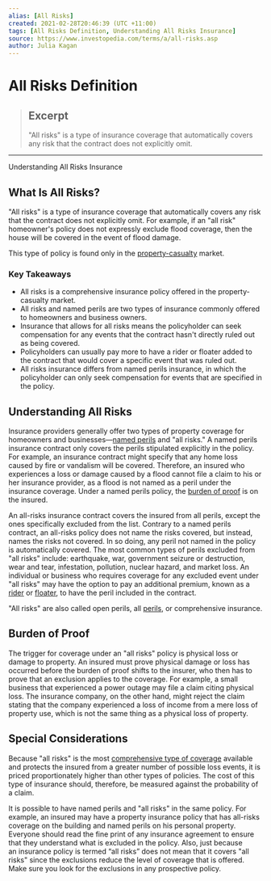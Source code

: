 ```yaml
---
alias: [All Risks]
created: 2021-02-28T20:46:39 (UTC +11:00)
tags: [All Risks Definition, Understanding All Risks Insurance]
source: https://www.investopedia.com/terms/a/all-risks.asp
author: Julia Kagan
---
```


# All Risks Definition

> ## Excerpt
> "All risks" is a type of insurance coverage that automatically covers any risk that the contract does not explicitly omit.

---

Understanding All Risks Insurance
## What Is All Risks?

"All risks" is a type of insurance coverage that automatically covers any risk that the contract does not explicitly omit. For example, if an "all risk" homeowner's policy does not expressly exclude flood coverage, then the house will be covered in the event of flood damage.

This type of policy is found only in the [property-casualty](https://www.investopedia.com/terms/c/casualtyinsurance.asp) market.

### Key Takeaways

-   All risks is a comprehensive insurance policy offered in the property-casualty market.
-   All risks and named perils are two types of insurance commonly offered to homeowners and business owners.
-   Insurance that allows for all risks means the policyholder can seek compensation for any events that the contract hasn't directly ruled out as being covered.
-   Policyholders can usually pay more to have a rider or floater added to the contract that would cover a specific event that was ruled out.
-   All risks insurance differs from named perils insurance, in which the policyholder can only seek compensation for events that are specified in the policy.

## Understanding All Risks

Insurance providers generally offer two types of property coverage for homeowners and businesses—[named perils](https://www.investopedia.com/terms/n/named_perils.asp) and "all risks." A named perils insurance contract only covers the perils stipulated explicitly in the policy. For example, an insurance contract might specify that any home loss caused by fire or vandalism will be covered. Therefore, an insured who experiences a loss or damage caused by a flood cannot file a claim to his or her insurance provider, as a flood is not named as a peril under the insurance coverage. Under a named perils policy, the [burden of proof](https://www.investopedia.com/terms/b/burden-proof.asp) is on the insured.

An all-risks insurance contract covers the insured from all perils, except the ones specifically excluded from the list. Contrary to a named perils contract, an all-risks policy does not name the risks covered, but instead, names the risks not covered. In so doing, any peril not named in the policy is automatically covered. The most common types of perils excluded from "all risks" include: earthquake, war, government seizure or destruction, wear and tear, infestation, pollution, nuclear hazard, and market loss. An individual or business who requires coverage for any excluded event under "all risks" may have the option to pay an additional premium, known as a [rider](https://www.investopedia.com/terms/r/rider.asp) or [floater](https://www.investopedia.com/terms/f/floater.asp), to have the peril included in the contract.

"All risks" are also called open perils, all [perils](https://www.investopedia.com/ask/answers/090815/what-difference-between-peril-and-hazard.asp), or comprehensive insurance.

## Burden of Proof

The trigger for coverage under an "all risks" policy is physical loss or damage to property. An insured must prove physical damage or loss has occurred before the burden of proof shifts to the insurer, who then has to prove that an exclusion applies to the coverage. For example, a small business that experienced a power outage may file a claim citing physical loss. The insurance company, on the other hand, might reject the claim stating that the company experienced a loss of income from a mere loss of property use, which is not the same thing as a physical loss of property.

## Special Considerations

Because "all risks" is the most [comprehensive type of coverage](https://www.investopedia.com/terms/c/comprehensive-insurance.asp) available and protects the insured from a greater number of possible loss events, it is priced proportionately higher than other types of policies. The cost of this type of insurance should, therefore, be measured against the probability of a claim.

It is possible to have named perils and "all risks" in the same policy. For example, an insured may have a property insurance policy that has all-risks coverage on the building and named perils on his personal property. Everyone should read the fine print of any insurance agreement to ensure that they understand what is excluded in the policy. Also, just because an insurance policy is termed “all risks” does not mean that it covers "all risks" since the exclusions reduce the level of coverage that is offered. Make sure you look for the exclusions in any prospective policy.
